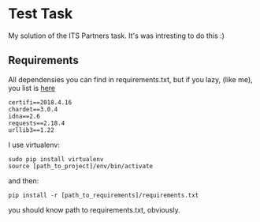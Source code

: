 # Test Task

My solution of the ITS Partners task. It's was intresting to do this :)

## Requirements

All dependensies you can find in requirements.txt, but if you lazy, (like me), you list is [here](https://github.com/Kung-Fu-Stalin/test-task/blob/master/requirements.txt)
```
certifi==2018.4.16
chardet==3.0.4
idna==2.6
requests==2.18.4
urllib3==1.22
```
I use virtualenv:
```
sudo pip install virtualenv
source [path_to_project]/env/bin/activate
```
and then:
```
pip install -r [path_to_requirements]/requirements.txt
```
you should know path to requirements.txt, obviously.
